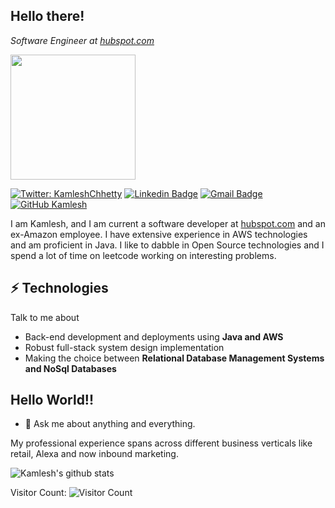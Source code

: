 <h2> Hello there! </h2> 

<p><em>Software Engineer at <a href="http://www.hubspot.com">hubspot.com</a> 
</em></p>

<img align='center' src='https://user-images.githubusercontent.com/5713670/87202985-820dcb80-c2b6-11ea-9f56-7ec461c497c3.gif' width='200"'>


[![Twitter: KamleshChhetty](https://img.shields.io/twitter/follow/KamleshChhetty?style=social)](https://twitter.com/KamleshChhetty)
[![Linkedin Badge](https://img.shields.io/badge/-kamleshchhetty-blue?style=flat-square&logo=Linkedin&logoColor=white&link=https://www.linkedin.com/in/kamleshchhetty/)](https://www.linkedin.com/in/kamleshchhetty/)
[![Gmail Badge](https://img.shields.io/badge/-kamleshkc2002@gmail.com-c14438?style=flat-square&logo=Gmail&logoColor=white&link=mailto:kamleshkc2002@gmail.com)](mailto:kamleshkc2002@gmail.com)
[![GitHub Kamlesh](https://img.shields.io/github/followers/kamleshkc2002?label=follow&style=social)](https://github.com/kamleshkc2002)

I am Kamlesh, and I am current a software developer at <a href="http://www.hubspot.com">hubspot.com</a> and an ex-Amazon employee. I have extensive experience in AWS technologies and am proficient in Java. I like to dabble in Open Source technologies and I spend a lot of time on leetcode working on interesting problems. 

## ⚡ Technologies
Talk to me about
- Back-end development and deployments using **Java and AWS**
- Robust full-stack system design implementation
- Making the choice between **Relational Database Management Systems and NoSql Databases**

## Hello World!!
- 💬 Ask me about anything and everything.

My professional experience spans across different business verticals like retail, Alexa and now inbound marketing.

![Kamlesh's github stats](https://github-readme-stats.vercel.app/api?username=kamleshkc2002&show_icons=true&hide=["issues"])

Visitor Count: ![Visitor Count](https://profile-counter.glitch.me/kamleshkc2002/count.svg)
